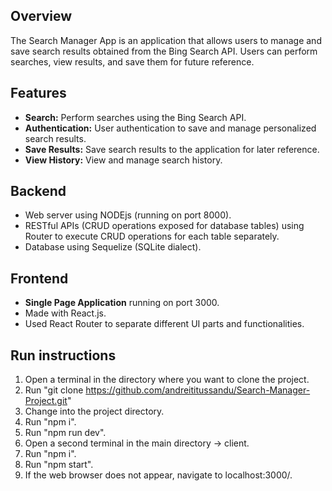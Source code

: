 ## Overview

The Search Manager App is an application that allows users to manage and save search results obtained from the Bing Search API. Users can perform searches, view results, and save them for future reference.

## Features

- **Search:** Perform searches using the Bing Search API.
- **Authentication:** User authentication to save and manage personalized search results.
- **Save Results:** Save search results to the application for later reference.
- **View History:** View and manage search history.

## Backend

- Web server using NODEjs (running on port 8000).
- RESTful APIs (CRUD operations exposed for database tables) using Router to execute CRUD operations for each table separately.
- Database using Sequelize (SQLite dialect).

## Frontend

- **Single Page Application** running on port 3000.
- Made with React.js.
- Used React Router to separate different UI parts and functionalities.

## Run instructions

1. Open a terminal in the directory where you want to clone the project.
2. Run "git clone https://github.com/andreititussandu/Search-Manager-Project.git"
3. Change into the project directory.
4. Run "npm i".
5. Run "npm run dev".
6. Open a second terminal in the main directory -> client.
7. Run "npm i".
8. Run "npm start".
9. If the web browser does not appear, navigate to localhost:3000/.
